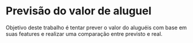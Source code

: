# Previsão do valor de aluguel

Objetivo deste trabalho é tentar prever o valor do aluguéis com base em suas features e realizar uma comparação entre previsto e real. 
